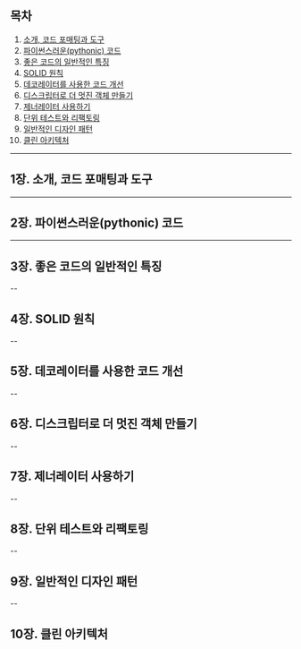 ## 목차
1. [소개, 코드 포매팅과 도구](#1장.-소개,-코드-포매팅과-도구)
2. [파이썬스러운(pythonic) 코드](#2장.-파이썬스러운pythonic-코드)
3. [좋은 코드의 일반적인 특징](#3장.-좋은-코드의-일반적인-특징)
4. [SOLID 원칙](#4장.-solid-원칙)
5. [데코레이터를 사용한 코드 개선](#5장.-데코레이터를-사용한-코드-개선)
6. [디스크립터로 더 멋진 객체 만들기](#6장.-디스크립터로-더-멋진-객체-만들기)
7. [제너레이터 사용하기](#7장.-제너레이터-사용하기)
8. [단위 테스트와 리팩토링](#8장.-단위-테스트와-리팩토링)
9. [일반적인 디자인 패턴](#9장.-일반적인-디자인-패턴)
10. [클린 아키텍처](#10.-클린-아키텍처) 


---
## 1장. 소개, 코드 포매팅과 도구

---
## 2장. 파이썬스러운(pythonic) 코드

---
## 3장. 좋은 코드의 일반적인 특징

-- 
## 4장. SOLID 원칙

--
## 5장. 데코레이터를 사용한 코드 개선

--
## 6장. 디스크립터로 더 멋진 객체 만들기

--
## 7장. 제너레이터 사용하기

--
## 8장. 단위 테스트와 리팩토링

--
## 9장. 일반적인 디자인 패턴

--
## 10장. 클린 아키텍처 
